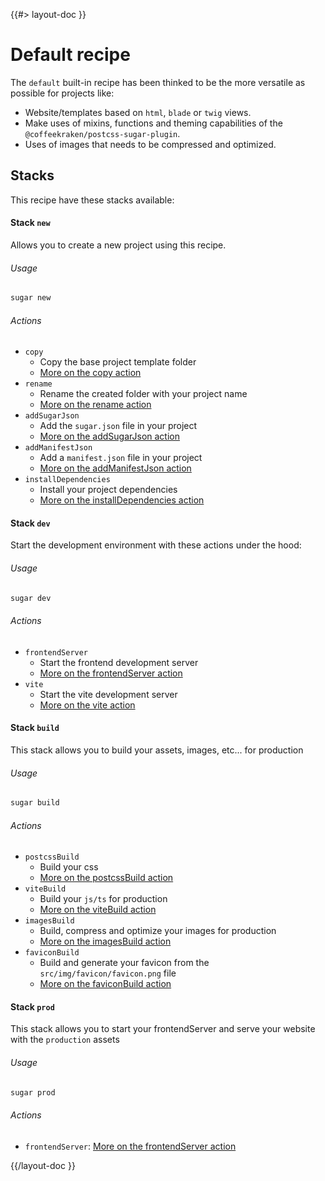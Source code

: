 <!--
/**
 * @name            Default
 * @namespace       doc.recipes.builtIn
 * @type            Markdown
 * @platform        md
 * @status          stable
 * @menu            Documentation / Recipes / Built-in          /doc/recipes/built-in/default
 *
 * @since           2.0.0
 * @author    Olivier Bossel <olivier.bossel@gmail.com> (https://olivierbossel.com)
 */
-->

{{#> layout-doc }}

# Default recipe

The `default` built-in recipe has been thinked to be the more versatile as possible for projects like:

- Website/templates based on `html`, `blade` or `twig` views.
- Make uses of mixins, functions and theming capabilities of the `@coffeekraken/postcss-sugar-plugin`.
- Uses of images that needs to be compressed and optimized.

## Stacks

This recipe have these stacks available:


#### Stack `new`

Allows you to create a new project using this recipe.

###### Usage

```bash
sugar new
```

###### Actions

- `copy`
    - Copy the base project template folder
    - [More on the copy action](/doc/recipes/actions/copy)
- `rename`
    - Rename the created folder with your project name
    - [More on the rename action](/doc/recipes/actions/rename)
- `addSugarJson`
    - Add the `sugar.json` file in your project
    - [More on the addSugarJson action](/doc/recipes/actions/addSugarJson)
- `addManifestJson`
    - Add a `manifest.json` file in your project
    - [More on the addManifestJson action](/doc/recipes/actions/addManifestAction)
- `installDependencies`
    - Install your project dependencies
    - [More on the installDependencies action](/doc/recipes/actions/installDependencies)

#### Stack `dev`

Start the development environment with these actions under the hood:

###### Usage

```bash
sugar dev
```

###### Actions

- `frontendServer`
    - Start the frontend development server
    - [More on the frontendServer action](/doc/recipes/actions/frontendServer)
- `vite`
    - Start the vite development server
    - [More on the vite action](/doc/recipes/actions/vite)

#### Stack `build`

This stack allows you to build your assets, images, etc... for production

###### Usage

```bash
sugar build
```

###### Actions

- `postcssBuild`
    - Build your css
    - [More on the postcssBuild action](/doc/recipes/actions/postcssBuild)
- `viteBuild`
    - Build your `js/ts` for production
    - [More on the viteBuild action](/doc/recipes/actions/viteBuild)
- `imagesBuild`
    - Build, compress and optimize your images for production
    - [More on the imagesBuild action](/doc/recipes/actions/imagesBuild)
- `faviconBuild`
    - Build and generate your favicon from the `src/img/favicon/favicon.png` file
    - [More on the faviconBuild action](/doc/recipes/actions/faviconBuild)

#### Stack `prod`

This stack allows you to start your frontendServer and serve your website with the `production` assets

###### Usage

```bash
sugar prod
```

###### Actions

- `frontendServer`: [More on the frontendServer action](/doc/recipes/actions/frontendServer)

<!-- 
-   Uses `js/ts` sources files
    -   ES module support
    -   Typescript support
    -   Compiled on the fly through [vitejs](https://vitejs.dev/)
    -   HMR
    -   Support for files like `.svelte`, `.vue`, and more...
-   Uses `css` sources files
    -   Compile CSS through [PostCSS](https://postcss.org/)
    -   Built-in support for [Sugar PostCSS Plugin](https://www.npmjs.com/package/@coffeekraken/s-sugar-postcss-plugin)
    -   Compiled on the fly through [vitejs](https://vitejs.dev/)
-   Uses `images`
    -   Compressed and resolutions/webp automatic generation through [@coffeekraken/s-images-builder](https://www.npmjs.com/package/@coffeekraken/s-images-builder) package
-   Uses views engines like:
    -   `.blade.php`: Built-in support for [BladePHP](https://github.com/EFTEC/BladeOne)
    -   `.twig`: Build-in support for [Twig](https://twig.symfony.com/)
    -   And more to come depending on needs...
-   And more like:
    -   Direct access to [@coffeekraken/sugar](https://www.npmjs.com/package/@coffeekraken/sugar) toolkit
    -   Easy documentation writing through [@coffeekraken/s-markdown-builder](https://www.npmjs.com/package/@coffeekraken/s-markdown-builder)
    -   Easy access project documentation through the [@coffeekraken/s-vsdoc](https://www.npmjs.com/package/@coffeekraken/s-vsdoc) VSCode extension -->

{{/layout-doc }}
